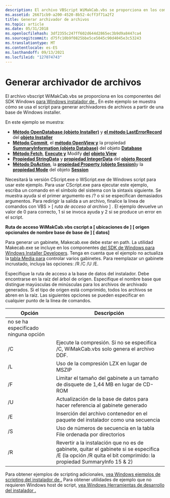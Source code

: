 ```yaml
---
description: El archivo VBScript WiMakCab.vbs se proporciona en los componentes del SDK de Windows para Windows Instalador de aplicaciones. En este ejemplo se muestra cómo se usa el script para generar archivadores de archivos a partir de una base de Windows installer.
ms.assetid: 26671cb9-a200-4520-8b52-4cff3f71a2f2
title: Generar archivador de archivos
ms.topic: article
ms.date: 05/31/2018
ms.openlocfilehash: 3df2355c247ff602d644d2865ec3b9d9a8447ca4
ms.sourcegitcommit: d75fc10b9f0825bbe5ce5045c90d4045e3c53243
ms.translationtype: MT
ms.contentlocale: es-ES
ms.lasthandoff: 09/13/2021
ms.locfileid: "127074743"
---
```

# <a name="generate-file-cabinet"></a>Generar archivador de archivos

El archivo vbscript WiMakCab.vbs se proporciona en los componentes del SDK Windows [para Windows instalador de .](platform-sdk-components-for-windows-installer-developers.md) En este ejemplo se muestra cómo se usa el script para generar archivadores de archivos a partir de una base de Windows installer.

En este ejemplo se muestra:

-   [**Método OpenDatabase (objeto Installer)**](installer-opendatabase.md) y [**el método LastErrorRecord**](installer-lasterrorrecord.md) del [**objeto Installer**](installer-object.md)
-   [**Método Commit**](database-commit.md), el [**método OpenView y**](database-openview.md) la propiedad [**SummaryInformation (objeto Database)**](database-summaryinformation.md) del objeto [**Database**](database-object.md)
-   [**Método Fetch**](view-fetch.md), [**Execute y**](view-execute.md) Modify [**del**](view-modify.md) [**objeto View**](view-object.md)
-   [**Propiedad StringData**](record-stringdata.md) y [**propiedad IntegerData**](record-integerdata.md) del [**objeto Record**](record-object.md)
-   [**Método DoAction**](session-doaction.md), la [**propiedad Property (objeto Session)**](session-session.md)y la [**propiedad Mode**](session-mode.md) del objeto [**Session**](session-object.md)

Necesitará la versión CScript.exe o WScript.exe de Windows script para usar este ejemplo. Para usar CScript.exe para ejecutar este ejemplo, escriba un comando en el símbolo del sistema con la sintaxis siguiente. Se muestra ayuda si el primer argumento es /? o si se especifican demasiados argumentos. Para redirigir la salida a un archivo, finalice la línea de comandos con VBS > \[ *ruta de acceso al archivo* \] . El ejemplo devuelve un valor de 0 para correcto, 1 si se invoca ayuda y 2 si se produce un error en el script.

**Ruta de acceso WiMakCab.vbs cscript a \[ ubicaciones de \] \[ origen opcionales de nombre base de base de \] \[ datos\]**

Para generar un gabinete, Makecab.exe debe estar en path. La utilidad Makecab.exe se incluye en los componentes [del SDK de Windows para Windows Installer Developers](platform-sdk-components-for-windows-installer-developers.md). Tenga en cuenta que el ejemplo no actualiza la [tabla Media para](media-table.md) controlar varios gabinetes. Para reemplazar un gabinete incrustado, incluya las opciones: /R /C /U /E.

Especifique la ruta de acceso a la base de datos del instalador. Debe encontrarse en la raíz del árbol de origen. Especifique el nombre base que distingue mayúsculas de minúsculas para los archivos de archivado generados. Si el tipo de origen está comprimido, todos los archivos se abren en la raíz. Las siguientes opciones se pueden especificar en cualquier punto de la línea de comandos.



| Opción              | Descripción                                                                                                                               |
|---------------------|-------------------------------------------------------------------------------------------------------------------------------------------|
| no se ha especificado ninguna opción |                                                                                                                                           |
| /C                  | Ejecute la compresión. Si no se especifica /C, WiMakCab.vbs solo genera el archivo DDF.                                                        |
| /L                  | Uso de la compresión LZX en lugar de MSZIP                                                                                                      |
| /F                  | Limitar el tamaño del gabinete a un tamaño de disquete de 1,44 MB en lugar de CD-ROM                                                                              |
| /U                  | Actualización de la base de datos para hacer referencia al gabinete generado                                                                                    |
| /E                  | Inserción del archivo contenedor en el paquete del instalador como una secuencia                                                                               |
| /S                  | Uso de números de secuencia en la tabla File ordenada por directorios                                                                             |
| /R                  | Revertir a la instalación que no es de gabinete, quitar el gabinete si se especifica /E (la opción /R quita el bit comprimido: la propiedad SummaryInfo 15 & 2) |



 

Para obtener ejemplos de scripting adicionales, [vea Windows ejemplos de scripting del instalador de .](windows-installer-scripting-examples.md) Para obtener utilidades de ejemplo que no requieren Windows host de script, [vea Windows Herramientas de desarrollo del instalador .](windows-installer-development-tools.md)

 

 



